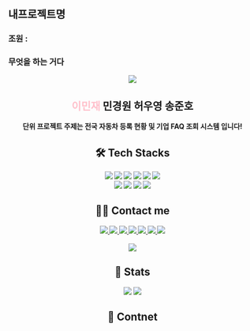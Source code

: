 #

## 내프로젝트명

### 조원 :

### 무엇을 하는 거다



<div align="center">
    <img src="https://capsule-render.vercel.app/api?type=waving&color=ff69b4&height=240&text=SKN01-1st-6Team&animation=&fontColor=ffffff&fontSize=90" />
</div>
<div align="center">
    <h2><span style="color:pink;">이민재</span> 민경원 허우영 송준호</h2>
    <div><strong>단위 프로젝트 주제는 전국 자동차 등록 현황 및 기업 FAQ 조회 시스템 입니다!</div></strog>
</div>
<div align="center">
    <h2>🛠️ Tech Stacks</h2>
    <div>
        <img src="https://img.shields.io/badge/Windows11-0078D6?style=flat&logo=Windows10&logoColor=white"/>
        <img src="https://img.shields.io/badge/Visualstudio-5C2D91?style=flat&logo=Visualstudio&logoColor=white"/>
        <!-- <img src="https://img.shields.io/badge/PyCharm-000000?style=flat&logo=PyCharm&logoColor=white"/> -->
        <img src="https://img.shields.io/badge/python-3776AB?style=flat&logo=python&logoColor=white"/>
        <!-- <img src="https://img.shields.io/badge/Node.js-339933?style=flat&logo=Node.js&logoColor=white"/> -->
        <img src="https://img.shields.io/badge/MySQL-4479A1?style=flat&logo=MySQL&logoColor=white"/>
        <!-- <img src="https://img.shields.io/badge/Vue.js-4FC08D?style=flat&logo=Vue.js&logoColor=whitek"/>
        <img src="https://img.shields.io/badge/Bootstrap-7952B3?style=flat&logo=Bootstrap&logoColor=white">
        <img src="https://img.shields.io/badge/Django-092E20?style=flat&logo=Django&logoColor=white"> -->
        <img src="https://img.shields.io/badge/Discord-5865F2?style=flat&logo=Discord&logoColor=white">
        <!-- <img src="https://img.shields.io/badge/Figma-F24E1E?style=flat&logo=Figma&logoColor=white"> -->
        <img src="https://img.shields.io/badge/Github-181717?style=flat&logo=Github&logoColor=white">
        <br/>
        <!-- <img src="https://img.shields.io/badge/NGINX-009639?style=flat&logo=NGINX&logoColor=white"/> -->
        <!-- <img src="https://img.shields.io/badge/FastAPI-009688?style=flat&logo=FastAPI&logoColor=white"/> -->
        <!-- <img src="https://img.shields.io/badge/CentOS-262577?style=flat&logo=CentOS&logoColor=white"/> -->
        <!-- <img src="https://img.shields.io/badge/OpenAI-412991?style=flat&logo=OpenAI&logoColor=white"/> -->
        <img src="https://img.shields.io/badge/Notion-000000?style=flat&logo=Notion&logoColor=white">
        <!-- <br/><img src="https://img.shields.io/badge/Slack-4A154B?style=flat&logo=Slack&logoColor=white"> -->
        <img src="https://img.shields.io/badge/Visualstudio-5C2D91?style=flat&logo=Visualstudio&logoColor=white"/>
        <img src="https://img.shields.io/badge/Selenium-43B02A?style=flat&logo=Selenium&logoColor=white"/>
        <img src="https://img.shields.io/badge/Streamlit-FF4B4B?style=flat&logo=Streamlit&logoColor=white"/>
    </div>
</div>
<div align="center">
    <h2>🧑‍💻 Contact me</h2>
    <div> 
        <a href="https://www.notion.so/9508031bd5054ac1832661ce1c8e5598?pvs=4">
            <img src="https://img.shields.io/badge/Notion-000000?style=flat&logo=Notion&logoColor=white"/>
        </a>
        <a href="mailto:https://mail.google.com/mail/u/0/#inbox?compose=new"> 
            <img src="https://img.shields.io/badge/Gmail-EA4335?style=flat&logo=Gmail&logoColor=white"/>
        </a>
        <a href="https://www.facebook.com/?locale=ko_KR"> 
            <img src="https://img.shields.io/badge/Facebook-1877F2?style=flat&logo=Facebook&logoColor=white"/>
        </a>
        <a href="https://www.instagram.com/"> 
            <img src="https://img.shields.io/badge/Instagram-E4405F?style=flat&logo=Instagram&logoColor=white"/>
        </a>
        <a href="https://velog.io/"> 
            <img src="https://img.shields.io/badge/Velog-20C997?style=flat&logo=Velog&logoColor=white"/>
        </a>
        <a href="https://blog.naver.com/hjy0859"> 
            <img src="https://img.shields.io/badge/Naver-03C75A?style=flat&logo=Naver&logoColor=white"/>
        </a>
        <a href="https://www.tistory.com/"> 
            <img src="https://img.shields.io/badge/Tistory-000000?style=flat&logo=Tistory&logoColor=white"/>
        </a>
    </div>  
    <br> 
    <div> 
        <a href="https://hits.seeyoufarm.com"> 
            <img src="https://hits.seeyoufarm.com/api/count/incr/badge.svg?url=https%3A%2F%2Fgithub.com%2FHeoWooYoung%2F&count_bg=%23000000&title_bg=%23000000&icon=github.svg&icon_color=%23FFFFFF&title=GitHub&edge_flat=false"/>
        </a>
    </div>
</div>
<div align="center"> 
    <h2>🏅 Stats</h2>
    <div>
        <img src="https://github-readme-stats.vercel.app/api?username=HeoWooYoung&bg_color=180,ffc0cb,00000000&title_color=ffffff&text_color=ffffff"/>
        <img src="https://github-readme-stats.vercel.app/api/top-langs/?username=HeoWooYoung&layout=compact&bg_color=180,ffc0cb,00000000&title_color=ffffff&text_color=ffffff"/> 
    </div> 
    <div align="center">
        <h2>🧑 Contnet</h2>